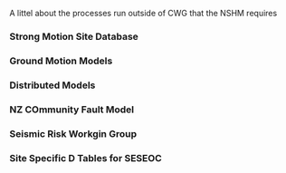 A littel about the processes run outside of CWG that the NSHM requires

### Strong Motion Site Database

### Ground Motion Models

### Distributed Models

### NZ COmmunity Fault Model

### Seismic Risk Workgin Group

### Site Specific D Tables for SESEOC 